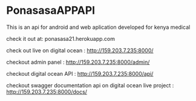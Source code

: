 # PonasasaAPPAPI
This is an api for android and web aplication developed for kenya medical


check it out at:  ponasasa21.herokuapp.com

check out live on digital ocean :  http://159.203.7.235:8000/

checkout  admin panel : http://159.203.7.235:8000/admin/

checkout digital ocean API : http://159.203.7.235:8000/api/


checkout swagger documentation api on digital ocean live project : http://159.203.7.235:8000/docs/


